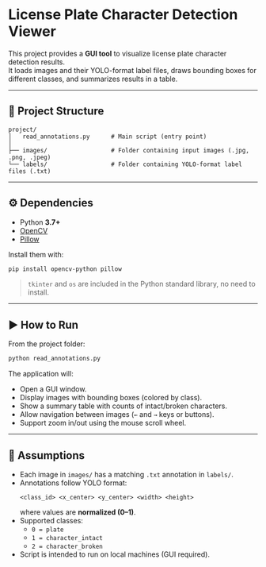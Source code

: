 # License Plate Character Detection Viewer

This project provides a **GUI tool** to visualize license plate character detection results.  
It loads images and their YOLO-format label files, draws bounding boxes for different classes, and summarizes results in a table.

---

## 📂 Project Structure
```
project/
│   read_annotations.py      # Main script (entry point)
│
├── images/                  # Folder containing input images (.jpg, .png, .jpeg)
└── labels/                  # Folder containing YOLO-format label files (.txt)
```

---

## ⚙️ Dependencies
- Python **3.7+**
- [OpenCV](https://pypi.org/project/opencv-python/)  
- [Pillow](https://pypi.org/project/Pillow/)  

Install them with:
```bash
pip install opencv-python pillow
```

> `tkinter` and `os` are included in the Python standard library, no need to install.

---

## ▶️ How to Run
From the project folder:
```bash
python read_annotations.py
```

The application will:
- Open a GUI window.  
- Display images with bounding boxes (colored by class).  
- Show a summary table with counts of intact/broken characters.  
- Allow navigation between images (`←` and `→` keys or buttons).  
- Support zoom in/out using the mouse scroll wheel.  

---

## 📝 Assumptions
- Each image in `images/` has a matching `.txt` annotation in `labels/`.  
- Annotations follow YOLO format:
  ```
  <class_id> <x_center> <y_center> <width> <height>
  ```
  where values are **normalized (0–1)**.  
- Supported classes:
  - `0 = plate`
  - `1 = character_intact`
  - `2 = character_broken`
- Script is intended to run on local machines (GUI required).  
